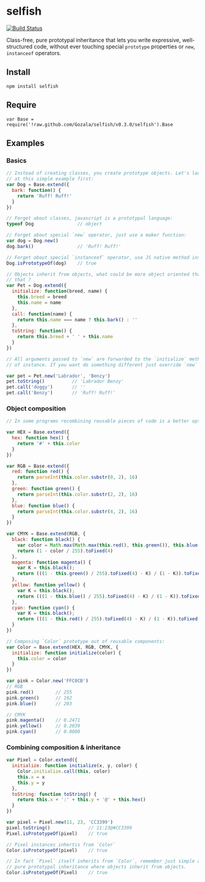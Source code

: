 # selfish #

[![Build Status](https://secure.travis-ci.org/Gozala/selfish.png)](http://travis-ci.org/Gozala/selfish)

Class-free, pure prototypal inheritance that lets you write expressive,
well-structured code, without ever touching special `prototype` properties
or `new`, `instanceof` operators.

## Install ##

    npm install selfish

## Require ##

    var Base = require('!raw.github.com/Gozala/selfish/v0.3.0/selfish').Base

## Examples ##

### Basics ###

```js
// Instead of creating classes, you create prototype objects. Let's look
// at this simple example first:
var Dog = Base.extend({
  bark: function() {
    return 'Ruff! Ruff!'
  }
})

// Forget about classes, javascript is a prototypal language:
typeof Dog                // object

// Forget about special `new` operator, just use a maker function:
var dog = Dog.new()
dog.bark()                // 'Ruff! Ruff!'

// Forget about special `instanceof` operator, use JS native method instead:
Dog.isPrototypeOf(dog)    // true

// Objects inherit from objects, what could be more object oriented than
// that ?
var Pet = Dog.extend({
  initialize: function(breed, name) {
    this.breed = breed
    this.name = name
  },
  call: function(name) {
    return this.name === name ? this.bark() : ''
  },
  toString: function() {
    return this.breed + ' ' + this.name
  }
})

// All arguments passed to `new` are forwarded to the `initialize` method
// of instance. If you want do something different just override `new` :)

var pet = Pet.new('Labrador', 'Benzy')
pet.toString()          // 'Labrador Benzy'
pet.call('doggy')       // ''
pet.call('Benzy')       // 'Ruff! Ruff!'
```


### Object composition ###

```js
// In some programs recombining reusable pieces of code is a better option:

var HEX = Base.extend({
  hex: function hex() {
    return '#' + this.color
  }
})

var RGB = Base.extend({
  red: function red() {
    return parseInt(this.color.substr(0, 2), 16)
  },
  green: function green() {
    return parseInt(this.color.substr(2, 2), 16)
  },
  blue: function blue() {
    return parseInt(this.color.substr(4, 2), 16)
  }
})

var CMYK = Base.extend(RGB, {
  black: function black() {
    var color = Math.max(Math.max(this.red(), this.green()), this.blue())
    return (1 - color / 255).toFixed(4)
  },
  magenta: function magenta() {
    var K = this.black();
    return (((1 - this.green() / 255).toFixed(4) - K) / (1 - K)).toFixed(4)
  },
  yellow: function yellow() {
    var K = this.black();
    return (((1 - this.blue() / 255).toFixed(4) - K) / (1 - K)).toFixed(4)
  },
  cyan: function cyan() {
    var K = this.black();
    return (((1 - this.red() / 255).toFixed(4) - K) / (1 - K)).toFixed(4)
  }
})

// Composing `Color` prototype out of reusable components:
var Color = Base.extend(HEX, RGB, CMYK, {
  initialize: function initialize(color) {
    this.color = color
  }
})

var pink = Color.new('FFC0CB')
// RGB
pink.red()        // 255
pink.green()      // 192
pink.blue()       // 203

// CMYK
pink.magenta()    // 0.2471
pink.yellow()     // 0.2039
pink.cyan()       // 0.0000
```

### Combining composition & inheritance ###

```js
var Pixel = Color.extend({
  initialize: function initialize(x, y, color) {
    Color.initialize.call(this, color)
    this.x = x
    this.y = y
  },
  toString: function toString() {
    return this.x + ':' + this.y + '@' + this.hex()
  }
})

var pixel = Pixel.new(11, 23, 'CC3399')
pixel.toString()              // 11:23@#CC3399
Pixel.isPrototypeOf(pixel)    // true

// Pixel instances inhertis from `Color`
Color.isPrototypeOf(pixel)    // true

// In fact `Pixel` itself inherits from `Color`, remember just simple and
// pure prototypal inheritance where objects inherit from objects.
Color.isPrototypeOf(Pixel)    // true
```
